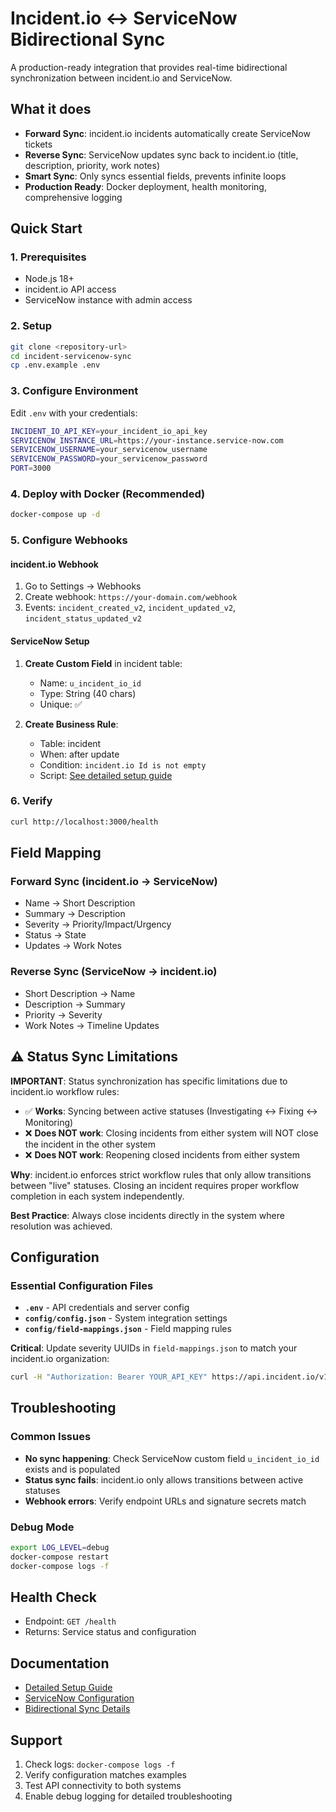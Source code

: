 # Incident.io ↔ ServiceNow Bidirectional Sync

A production-ready integration that provides real-time bidirectional synchronization between incident.io and ServiceNow.

## What it does

- **Forward Sync**: incident.io incidents automatically create ServiceNow tickets
- **Reverse Sync**: ServiceNow updates sync back to incident.io (title, description, priority, work notes)
- **Smart Sync**: Only syncs essential fields, prevents infinite loops
- **Production Ready**: Docker deployment, health monitoring, comprehensive logging

## Quick Start

### 1. Prerequisites
- Node.js 18+
- incident.io API access
- ServiceNow instance with admin access

### 2. Setup
```bash
git clone <repository-url>
cd incident-servicenow-sync
cp .env.example .env
```

### 3. Configure Environment
Edit `.env` with your credentials:
```bash
INCIDENT_IO_API_KEY=your_incident_io_api_key
SERVICENOW_INSTANCE_URL=https://your-instance.service-now.com
SERVICENOW_USERNAME=your_servicenow_username
SERVICENOW_PASSWORD=your_servicenow_password
PORT=3000
```

### 4. Deploy with Docker (Recommended)
```bash
docker-compose up -d
```

### 5. Configure Webhooks

#### incident.io Webhook
1. Go to Settings → Webhooks
2. Create webhook: `https://your-domain.com/webhook`
3. Events: `incident_created_v2`, `incident_updated_v2`, `incident_status_updated_v2`

#### ServiceNow Setup
1. **Create Custom Field** in incident table:
   - Name: `u_incident_io_id`
   - Type: String (40 chars)
   - Unique: ✅

2. **Create Business Rule**:
   - Table: incident
   - When: after update
   - Condition: `incident.io Id is not empty`
   - Script: [See detailed setup guide](docs/SETUP.md#servicenow-business-rule)

### 6. Verify
```bash
curl http://localhost:3000/health
```

## Field Mapping

### Forward Sync (incident.io → ServiceNow)
- Name → Short Description
- Summary → Description  
- Severity → Priority/Impact/Urgency
- Status → State
- Updates → Work Notes

### Reverse Sync (ServiceNow → incident.io)
- Short Description → Name
- Description → Summary
- Priority → Severity
- Work Notes → Timeline Updates

## ⚠️ Status Sync Limitations

**IMPORTANT**: Status synchronization has specific limitations due to incident.io workflow rules:

- ✅ **Works**: Syncing between active statuses (Investigating ↔ Fixing ↔ Monitoring)
- ❌ **Does NOT work**: Closing incidents from either system will NOT close the incident in the other system
- ❌ **Does NOT work**: Reopening closed incidents from either system

**Why**: incident.io enforces strict workflow rules that only allow transitions between "live" statuses. Closing an incident requires proper workflow completion in each system independently.

**Best Practice**: Always close incidents directly in the system where resolution was achieved.

## Configuration

### Essential Configuration Files
- **`.env`** - API credentials and server config
- **`config/config.json`** - System integration settings
- **`config/field-mappings.json`** - Field mapping rules

**Critical**: Update severity UUIDs in `field-mappings.json` to match your incident.io organization:
```bash
curl -H "Authorization: Bearer YOUR_API_KEY" https://api.incident.io/v1/severities
```

## Troubleshooting

### Common Issues
- **No sync happening**: Check ServiceNow custom field `u_incident_io_id` exists and is populated
- **Status sync fails**: incident.io only allows transitions between active statuses
- **Webhook errors**: Verify endpoint URLs and signature secrets match

### Debug Mode
```bash
export LOG_LEVEL=debug
docker-compose restart
docker-compose logs -f
```

## Health Check
- Endpoint: `GET /health`
- Returns: Service status and configuration

## Documentation
- [Detailed Setup Guide](docs/SETUP.md)
- [ServiceNow Configuration](docs/servicenow-business-rules.md)
- [Bidirectional Sync Details](docs/bidirectional-sync.md)

## Support
1. Check logs: `docker-compose logs -f`
2. Verify configuration matches examples
3. Test API connectivity to both systems
4. Enable debug logging for detailed troubleshooting